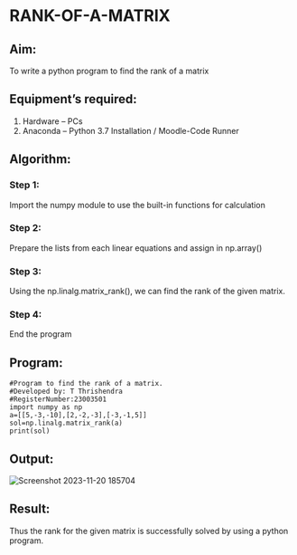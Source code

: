 # RANK-OF-A-MATRIX
## Aim:
To write a python program to find the rank of a matrix
## Equipment’s required:
1. 	Hardware – PCs
2. 	Anaconda – Python 3.7 Installation / Moodle-Code Runner
## Algorithm:
### Step 1: 
Import the numpy module to use the built-in functions for calculation
### Step 2:
Prepare the lists from each linear equations and assign in np.array()
### Step 3:
Using the np.linalg.matrix_rank(), we can find the rank of the given matrix.
### Step 4: 
End the program
## Program:
```
#Program to find the rank of a matrix.
#Developed by: T Thrishendra
#RegisterNumber:23003501
import numpy as np
a=[[5,-3,-10],[2,-2,-3],[-3,-1,5]]
sol=np.linalg.matrix_rank(a)
print(sol)
```
## Output:
![Screenshot 2023-11-20 185704](https://github.com/Thrishendra/RANK-OF-A-MATRIX/assets/145742464/87f64eaa-06c5-4f0c-8bbb-076da9b4b248)
## Result:
Thus the rank for the given matrix is successfully solved by  using a python program.

